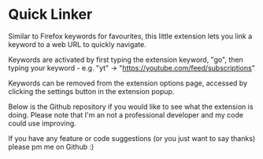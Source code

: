 # Quick Linker

Similar to Firefox keywords for favourites, this little extension lets you link a keyword to a web URL to quickly navigate.

Keywords are activated by first typing the extension keyword, "go", then typing your keyword - e.g. "yt" -> "https://youtube.com/feed/subscriptions"

Keywords can be removed from the extension options page, accessed by clicking the settings button in the extension popup.

Below is the Github repository if you would like to see what the extension is doing. Please note that I'm an not a professional developer and my code could use improving.

If you have any feature or code suggestions (or you just want to say thanks) please pm me on Github :)
